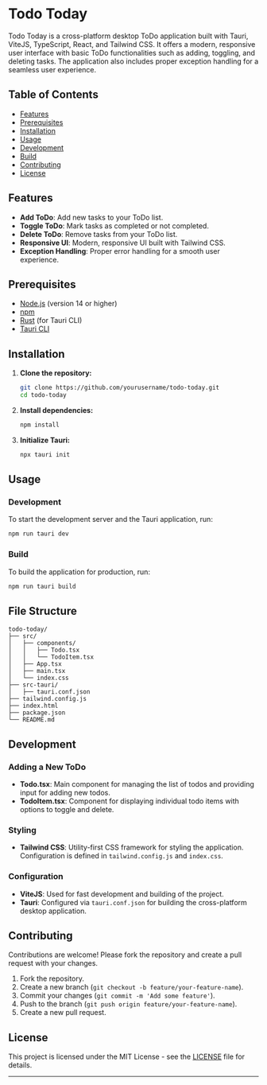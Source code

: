 ﻿# Todo Today

Todo Today is a cross-platform desktop ToDo application built with Tauri, ViteJS, TypeScript, React, and Tailwind CSS. It offers a modern, responsive user interface with basic ToDo functionalities such as adding, toggling, and deleting tasks. The application also includes proper exception handling for a seamless user experience.

## Table of Contents

- [Features](#features)
- [Prerequisites](#prerequisites)
- [Installation](#installation)
- [Usage](#usage)
- [Development](#development)
- [Build](#build)
- [Contributing](#contributing)
- [License](#license)

## Features

- **Add ToDo**: Add new tasks to your ToDo list.
- **Toggle ToDo**: Mark tasks as completed or not completed.
- **Delete ToDo**: Remove tasks from your ToDo list.
- **Responsive UI**: Modern, responsive UI built with Tailwind CSS.
- **Exception Handling**: Proper error handling for a smooth user experience.

## Prerequisites

- [Node.js](https://nodejs.org/) (version 14 or higher)
- [npm](https://www.npmjs.com/)
- [Rust](https://www.rust-lang.org/tools/install) (for Tauri CLI)
- [Tauri CLI](https://tauri.studio/docs/getting-started/intro)

## Installation

1. **Clone the repository:**
   ```sh
   git clone https://github.com/yourusername/todo-today.git
   cd todo-today
   ```

2. **Install dependencies:**
   ```sh
   npm install
   ```

3. **Initialize Tauri:**
   ```sh
   npx tauri init
   ```

## Usage

### Development

To start the development server and the Tauri application, run:
```sh
npm run tauri dev
```

### Build

To build the application for production, run:
```sh
npm run tauri build
```

## File Structure

```
todo-today/
├── src/
│   ├── components/
│   │   ├── Todo.tsx
│   │   └── TodoItem.tsx
│   ├── App.tsx
│   ├── main.tsx
│   └── index.css
├── src-tauri/
│   ├── tauri.conf.json
├── tailwind.config.js
├── index.html
├── package.json
└── README.md
```

## Development

### Adding a New ToDo

- **Todo.tsx**: Main component for managing the list of todos and providing input for adding new todos.
- **TodoItem.tsx**: Component for displaying individual todo items with options to toggle and delete.

### Styling

- **Tailwind CSS**: Utility-first CSS framework for styling the application. Configuration is defined in `tailwind.config.js` and `index.css`.

### Configuration

- **ViteJS**: Used for fast development and building of the project.
- **Tauri**: Configured via `tauri.conf.json` for building the cross-platform desktop application.

## Contributing

Contributions are welcome! Please fork the repository and create a pull request with your changes.

1. Fork the repository.
2. Create a new branch (`git checkout -b feature/your-feature-name`).
3. Commit your changes (`git commit -m 'Add some feature'`).
4. Push to the branch (`git push origin feature/your-feature-name`).
5. Create a new pull request.

## License

This project is licensed under the MIT License - see the [LICENSE](LICENSE) file for details.

---